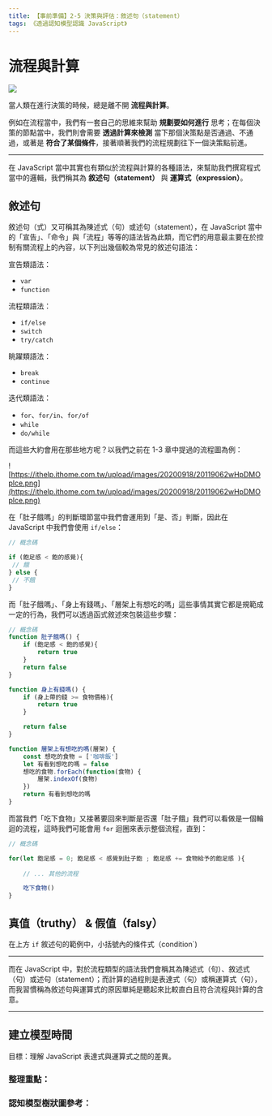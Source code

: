 ```yaml
---
title: 【事前準備】2-5 決策與評估：敘述句（statement）
tags: 《透過認知模型認識 JavaScript》
---
```


# 流程與計算

![](https://i.imgur.com/CkS5qNf.jpg)

當人類在進行決策的時候，總是離不開 **流程與計算**。

例如在流程當中，我們有一套自己的思維來幫助 **規劃要如何進行** 思考；在每個決策的節點當中，我們則會需要 **透過計算來檢測** 當下那個決策點是否通過、不通過，或著是 **符合了某個條件**，接著順著我們的流程規劃往下一個決策點前進。

---

在 JavaScript 當中其實也有類似於流程與計算的各種語法，來幫助我們撰寫程式當中的邏輯，我們稱其為 **敘述句（statement）** 與 **運算式（expression）**。

## 敘述句

敘述句（式）又可稱其為陳述式（句）或述句（statement），在 JavaScript 當中的「宣告」、「命令」與「流程」等等的語法皆為此類，而它們的用意最主要在於控制有關流程上的內容，以下列出幾個較為常見的敘述句語法：

宣告類語法：
- `var`
- `function`

流程類語法：
- `if/else`
- `switch`
- `try/catch`

眺躍類語法：
- `break`
- `continue`

迭代類語法：
- `for`、`for/in`、`for/of`
- `while`
- `do/while`

而這些大約會用在那些地方呢？以我們之前在 1-3 章中提過的流程圖為例：

![https://ithelp.ithome.com.tw/upload/images/20200918/20119062wHpDMOplce.png](https://ithelp.ithome.com.tw/upload/images/20200918/20119062wHpDMOplce.png)

在「肚子餓嗎」的判斷環節當中我們會運用到「是、否」判斷，因此在 JavaScript 中我們會使用 `if/else`：

```js
// 概念碼

if (飽足感 < 飽的感覺){
 // 餓
} else {
 // 不餓
}
```

而「肚子餓嗎」、「身上有錢嗎」、「層架上有想吃的嗎」這些事情其實它都是規範成一定的行為，我們可以透過函式敘述來包裝這些步驟：

```js
// 概念碼
function 肚子餓嗎() {
    if (飽足感 < 飽的感覺){
        return true
    } 
    return false
}

function 身上有錢嗎() {
    if (身上帶的錢 >= 食物價格){
        return true
    }

    return false
}

function 層架上有想吃的嗎(層架) {
    const 想吃的食物 = ['咖啡飯']
    let 有看到想吃的嗎 = false
    想吃的食物.forEach(function(食物) {
        層架.indexOf(食物)
    })
    return 有看到想吃的嗎
}
```




而當我們「吃下食物」又接著要回來判斷是否還「肚子餓」我們可以看做是一個輪迴的流程，這時我們可能會用 `for` 迴圈來表示整個流程，直到：

```js
// 概念碼

for(let 飽足感 = 0; 飽足感 < 感覺到肚子飽 ; 飽足感 += 食物給予的飽足感 ){
    
    // ... 其他的流程

    吃下食物()
}
```



## 真值（truthy） & 假值（falsy）

在上方 `if` 敘述句的範例中，小括號內的條件式（condition`)





---

而在 JavaScript 中，對於流程類型的語法我們會稱其為陳述式（句）、敘述式（句）或述句（statement）；而計算的過程則是表達式（句）或稱運算式（句），而我習慣稱為敘述句與運算式的原因單純是聽起來比較直白且符合流程與計算的含意。

---

## 建立模型時間
目標：理解 JavaScript 表達式與運算式之間的差異。

### 整理重點：

### 認知模型樹狀圖參考：
